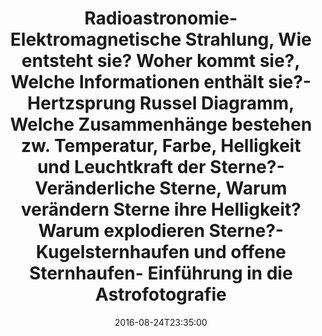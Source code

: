 ---
date: '2016-08-24T23:35:00'
talk_date: '1987-11-01T00:00:00'
talk_speakers:
  speaker1:
    name: Gerhard Kind
  speaker2:
    name: Reinhold Frey
  speaker3:
    name: Susanne
  speaker4:
    name: Michael Maasen
title: '- Radioastronomie- Elektromagnetische Strahlung, Wie entsteht sie? Woher kommt
  sie?, Welche Informationen enthält sie?- Hertzsprung Russel Diagramm, Welche Zusammenhänge
  bestehen zw. Temperatur, Farbe, Helligkeit und Leuchtkraft der Sterne?- Veränderliche
  Sterne, Warum verändern Sterne ihre Helligkeit? Warum explodieren Sterne?- Kugelsternhaufen
  und offene Sternhaufen- Einführung in die Astrofotografie'
---